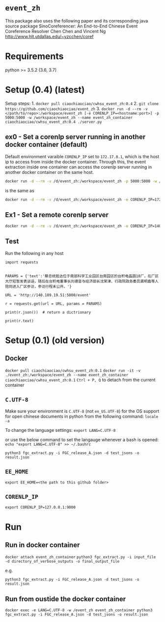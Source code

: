 # `event_zh`

This package also uses the following paper and its corresponding java source package
SinoCoreferencer: An End-to-End Chinese Event Coreference Resolver
Chen Chen and Vincent Ng
http://www.hlt.utdallas.edu/~yzcchen/coref

# Requirements
python >= 3.5.2 (3.6, 3.7)

# Setup (0.4) (latest)

Setup steps:
1. 
`docker pull ciaochiaociao/cwhsu_event_zh:0.4`
2.
`git clone https://github.com/ciaochiaociao/event_zh`
3.
`docker run -d --rm -v </path/to/repo>:/workspace/event_zh [-e CORENLP_IP=<hostname:port>] -p 5000:5000 -w /workspace/event_zh --name event_zh_container ciaochiaociao/cwhsu_event_zh:0.4 ./server.py`

## ex0 - Set a corenlp server running in another docker container (default)

Default environment varaible `CORENLP_IP` set to `172.17.0.1`, which is the host ip to access from inside the docker container. Through this, the event extraction inside one container can access the corenlp server running in another docker container on the same host.

```bash
docker run -d --rm -v /d/event_zh:/workspace/event_zh -p 5000:5000 -w /workspace/event_zh --name event_zh_container ciaochiaociao/cwhsu_event_zh:0.4 ./server.py
```

is the same as

```bash
docker run -d --rm -v /d/event_zh:/workspace/event_zh -e CORENLP_IP=172.17.0.1:9000 -p 5000:5000 -w /workspace/event_zh --name event_zh_container ciaochiaociao/cwhsu_event_zh:0.4 ./server.py
```

## Ex1 - Set a remote corenlp server

```bash
docker run -d --rm -v /d/event_zh:/workspace/event_zh -e CORENLP_IP=140.109.19.190:9000 -p 5000:5000 -w /workspace/event_zh --name event_zh_container ciaochiaociao/cwhsu_event_zh:0.4 ./server.py
```

## Test
Run the following in any host
```
import requests


PARAMS = {'text':'蔡总统抵达位于南部科学工业园区台南园区的台积电晶圆18厂，在厂区大厅短暂发表谈话，随后在台积电董事长刘德音与经济部长沈荣津、行政院政务委员龚明鑫等人陪同进入厂区参访，参访行程未公开。'}

URL = 'http://140.109.19.51:5000/event'

r = requests.get(url = URL, params = PARAMS)

print(r.json())  # return a dictrionary

print(r.text)
```

# Setup (0.1) (old version)

## Docker

`docker pull ciaochiaociao/cwhsu_event_zh:0.1`
`docker run -it -v ./event_zh:/workspace/event_zh --name event_zh_container ciaochiaociao/cwhsu_event_zh:0.1`
`Ctrl + P, Q` to detach from the current container

## `C.UTF-8`
Make sure your environment is `C.UTF-8` (not `en_US.UTF-8`) for the OS support for open chinese documents in python from the following command:
`locale -a`

To change the language settings:
`export LANG=C.UTF-8`

or use the below command to set the langauge  whenever a bash is opened:
`echo "export LANG=C.UTF-8" >> ~/.bashrc`

`python3 fgc_extract.py -i FGC_release_A.json -d test_jsons -o result.json`

## `EE_HOME`
`export EE_HOME=<the path to this github folder>`

## `CORENLP_IP`
`export CORENLP_IP=127.0.0.1:9000`

# Run

## Run in docker container
`docker attach event_zh_container`
`python3 fgc_extract.py -i input_file -d directory_of_verbose_outputs -o final_output_file`

e.g.

`python3 fgc_extract.py -i FGC_release_A.json -d test_jsons -o result.json`

## Run from oustide the docker container
`docker exec -e LANG=C.UTF-8 -w /event_zh event_zh_container python3 fgc_extract.py -i FGC_release_A.json -d test_jsons -o result.json`

